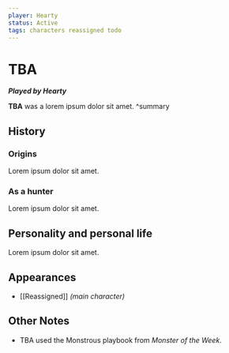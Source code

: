 ```yaml
---
player: Hearty
status: Active
tags: characters reassigned todo
---
```

# TBA
***Played by Hearty***

**TBA** was a lorem ipsum dolor sit amet.
^summary

## History
### Origins
Lorem ipsum dolor sit amet.

### As a hunter
Lorem ipsum dolor sit amet.

## Personality and personal life
Lorem ipsum dolor sit amet.

## Appearances
- [[Reassigned]] *(main character)*

## Other Notes
- TBA used the Monstrous playbook from *Monster of the Week*.
